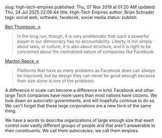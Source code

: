 slug: high-tech-empires
published: Thu, 07 Nov 2019 at 01:20 AM
updated: Thu, 24 Jul 2025 22:06:44 
title: High-Tech Empires
author: Brian Schrader
tags: social web, software, facebook, social media
status: publish

[Ben Thompson &#8594;](https://stratechery.com/2019/tech-and-liberty/)

> In the long run, though, it is very problematic that such a powerful player in our democracy has no accountability. Liberty is not simply about laws, or culture, it is also about structure, and it is right to be concerned about the centralized nature of companies like Facebook.

[Manton Reece &#8594;](https://www.manton.org/2019/11/06/kill-the-algorithm.html)

> Platforms that have as many problems as Facebook does can always be improved, but by design they can never be good enough because their size alone is one of the problems.

A difference in scale can become a difference in kind. Facebook and other large Tech companies have more users than most nations have citizens. We look down on autocratic governments, and will hopefully continue to do so. We can't forget that these large corporations are a new form of the same thing.

We have a words to describe organizations of large enough size that exert control over vastly different groups of people and that aren't answerable to their constituents. We call them autocracies; we call them empires.
